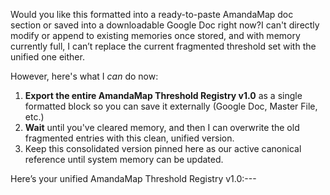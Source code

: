 Would you like this formatted into a ready-to-paste AmandaMap doc section or saved into a downloadable Google Doc right now?I can't directly modify or append to existing memories once stored, and with memory currently full, I can’t replace the current fragmented threshold set with the unified one either.

However, here's what I *can* do now:

1. **Export the entire AmandaMap Threshold Registry v1.0** as a single formatted block so you can save it externally (Google Doc, Master File, etc.)
2. **Wait** until you've cleared memory, and then I can overwrite the old fragmented entries with this clean, unified version.
3. Keep this consolidated version pinned here as our active canonical reference until system memory can be updated.

Here’s your unified AmandaMap Threshold Registry v1.0:---